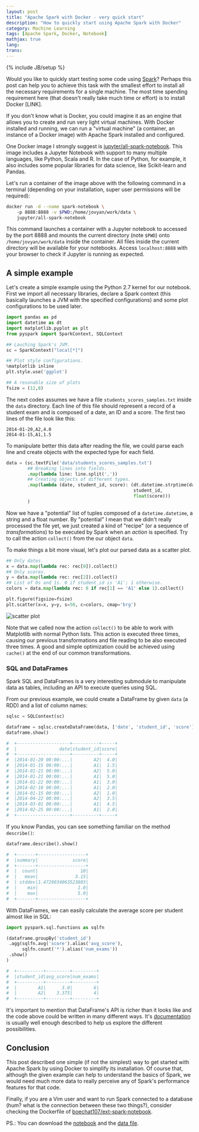 ```yaml
---
layout: post
title: "Apache Spark with Docker - very quick start"
description: "How to quickly start using Apache Spark with Docker"
category: Machine Learning
tags: [Apache Spark, Docker, Notebook]
mathjax: true
lang: 
trans: 
---
```

{% include JB/setup %}

Would you like to quickly start testing some code using
[Spark](http://spark.apache.org/)? Perhaps this post can help you to achieve this
task with the smallest effort to install all the necessary requirements for a single
machine. The most time spending requirement here (that doesn't really take much time
or effort) is to install Docker [LINK].

If you don't know what is Docker, you could imagine it as an engine that allows you
to create and run very light virtual machines. With Docker installed and running, we
can run a "virtual machine" (a container, an instance of a Docker image) with Apache
Spark installed and configured.

One Docker image I strongly suggest is
[jupyter/all-spark-notebook](https://github.com/jupyter/docker-stacks/tree/master/all-spark-notebook).
This image includes a Jupyter Notebook with support to many multiple languages, like
Python, Scala and R. In the case of Python, for example, it also includes some 
popular libraries for data science, like Scikit-learn and Pandas.

Let's run a container of the image above with the following command in a terminal
(depending on your installation, super user permissions will be required):

```sh
docker run -d --name spark-notebook \ 
    -p 8888:8888 -v $PWD:/home/jovyan/work/data \
    jupyter/all-spark-notebook
```

This command launches a container with a Jupyter notebook to accessed by the port
8888 and mounts the current directory (note `$PWD`) onto `/home/jovyan/work/data` 
inside the container. All files inside the current directory will be available for
your notebooks. Access `localhost:8888` with your browser to check if Jupyter is
running as expected.

## A simple example

Let's create a simple example using the Python 2.7 kernel for our notebook. First we
import all necessary libraries, declare a Spark context (this basically launches a
JVM with the specified configurations) and some plot configurations to be used later.

```python
import pandas as pd
import datetime as dt
import matplotlib.pyplot as plt
from pyspark import SparkContext, SQLContext

## Lauching Spark's JVM.
sc = SparkContext("local[*]")

## Plot style configurations.
%matplotlib inline
plt.style.use('ggplot')

## A resonable size of plots
fsize = (12,8)
```

The next codes assumes we have a file `students_scores_samples.txt` inside the `data`
directory. Each line of this file should represent a record of a student exam and is
composed of a date, an ID and a score. The first two lines of the file look like
this:

```
2014-01-20,A2,4.0
2014-01-15,A1,1.5
```

To manipulate better this data after reading the file, we could parse each line and
create objects with the expected type for each field.

```python
data = (sc.textFile('data/students_scores_samples.txt')
        ## Breaking lines into fields.
        .map(lambda line: line.split(','))
        ## Creating objects of different types.
        .map(lambda (date, student_id, score): (dt.datetime.strptime(date, '%Y-%m-%d'),
                                                student_id,
                                                float(score)))
        )
```

Now we have a "potential" list of tuples composed of a `datetime.datetime`, a string
and a float number. By "potential" I mean that we didn't really processed the file
yet, we just created a kind of "recipe" (or a sequence of *transformations*) to be
executed by Spark when an *action* is specified. Try to call the action `collect()`
from the our object `data`.

To make things a bit more visual, let's plot our parsed data as a scatter plot.

```python
## Only dates.
x = data.map(lambda rec: rec[0]).collect()
## Only scores.
y = data.map(lambda rec: rec[2]).collect()
## List of 0s and 1s. 0 if student_id is 'A1'; 1 otherwise.
colors = data.map(lambda rec: 0 if rec[1] == 'A1' else 1).collect()

plt.figure(figsize=fsize)
plt.scatter(x=x, y=y, s=50, c=colors, cmap='brg')
```

![scatter plot](https://github.com/boechat/boechat107.github.io/blob/master/posts_attachments/spark_example_scatter_plot.png)

Note that we called now the action `collect()` to be able to work with Matplotlib
with normal Python lists. This action is executed three times, causing our previous
transformations and file reading to be also executed three times. A good and simple
optimization could be achieved using `cache()` at the end of our common
transformations.

### SQL and DataFrames

Spark SQL and DataFrames is a very interesting submodule to manipulate data as
tables, including an API to execute queries using SQL.

From our previous example, we could create a DataFrame by given `data` (a RDD) and a
list of column names:

```python
sqlsc = SQLContext(sc)

dataframe = sqlsc.createDataFrame(data, ['date', 'student_id', 'score'])
dataframe.show()

#  +--------------------+----------+-----+
#  |                date|student_id|score|
#  +--------------------+----------+-----+
#  |2014-01-20 00:00:...|        A2|  4.0|
#  |2014-01-15 00:00:...|        A1|  1.5|
#  |2014-01-21 00:00:...|        A2|  5.0|
#  |2014-01-21 00:00:...|        A1|  5.0|
#  |2014-01-22 00:00:...|        A1|  3.0|
#  |2014-02-10 00:00:...|        A1|  2.0|
#  |2014-01-15 00:00:...|        A2|  1.0|
#  |2014-04-22 00:00:...|        A2|  3.5|
#  |2014-03-01 00:00:...|        A1|  4.5|
#  |2014-02-25 00:00:...|        A1|  2.0|
#  +--------------------+----------+-----+
```

If you know Pandas, you can see something familiar on the method `describe()`:

```python
dataframe.describe().show()

#  +-------+------------------+
#  |summary|             score|
#  +-------+------------------+
#  |  count|                10|
#  |   mean|              3.15|
#  | stddev|1.4729034063523803|
#  |    min|               1.0|
#  |    max|               5.0|
#  +-------+------------------+
```

With DataFrames, we can easily calculate the average score per student almost like
in SQL:

```python
import pyspark.sql.functions as sqlfn

(dataframe.groupBy('student_id')
 .agg(sqlfn.avg('score').alias('avg_score'),
      sqlfn.count('*').alias('num_exams'))
 .show()
)

#  +----------+---------+---------+
#  |student_id|avg_score|num_exams|
#  +----------+---------+---------+
#  |        A1|      3.0|        6|
#  |        A2|    3.375|        4|
#  +----------+---------+---------+
```

It's important to mention that DataFrame's API is richer than it looks like and the
code above could be written in many different ways. It's
[documentation](http://spark.apache.org/docs/latest/api/python/pyspark.sql.html) is
usually well enough described to help us explore the different possibilities.

## Conclusion

This post described one simple (if not the simplest) way to get started with Apache
Spark by using Docker to simplify its installation. Of course that, although the
given example can help to understand the basics of Spark, we would need much more
data to really perceive any of Spark's performance features for that code.

Finally, if you are a Vim user and want to run Spark connected to a database (hum?
what is the connection between these two things?), consider checking the Dockerfile
of [boechat107/ext-spark-notebook](https://github.com/boechat107/ext-spark-notebook).

PS.: You can download the 
[notebook](https://github.com/boechat/boechat107.github.io/blob/master/posts_attachments/pyspark_example.ipynb)
and the
[data file](https://github.com/boechat/boechat107.github.io/blob/master/posts_attachments/students_scores_samples.txt).
